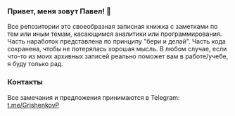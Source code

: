 ### Привет, меня зовут Павел! 👋

Все репозитории это своеобразная записная книжка с заметками по тем или иным темам, касающимся аналитики или программирования.
Часть наработок представлена по принципу "бери и делай". Часть кода сохранена, чтобы не потерялась хорошая мысль.
В любом случае, если что-то из моих архивных записей реально поможет вам в работе/учебе, я буду только рад.

### Контакты
Все замечания и предложения принимаются в Telegram: [t.me/GrishenkovP](https://t.me/GrishenkovP)
